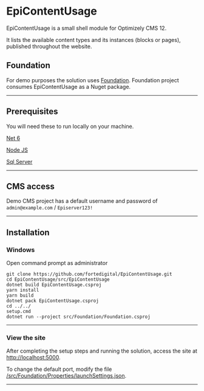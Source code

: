 
# EpiContentUsage

EpiContentUsage is a small shell module for Optimizely CMS 12.

It lists the available content types and its instances (blocks or pages), published throughout the website.

## Foundation 

For demo purposes the solution uses [Foundation](https://github.com/episerver/Foundation).
Foundation project consumes EpiContentUsage as a Nuget package.

---

## Prerequisites

You will need these to run locally on your machine.

[Net 6](https://dotnet.microsoft.com/download/dotnet/6.0)

[Node JS](https://nodejs.org/en/download/)

[Sql Server](https://www.microsoft.com/en-us/sql-server/sql-server-downloads)

---

## CMS access

Demo CMS project has a default username and password of `admin@example.com` / `Episerver123!`

---

## Installation

### Windows

Open command prompt as administrator

```
git clone https://github.com/fortedigital/EpiContentUsage.git
cd EpiContentUsage/src/EpiContentUsage
dotnet build EpiContentUsage.csproj
yarn install
yarn build
dotnet pack EpiContentUsage.csproj
cd ../../
setup.cmd 
dotnet run --project src/Foundation/Foundation.csproj
```

---

### View the site

After completing the setup steps and running the solution, access the site at <a href="http://localhost:5000">http://localhost:5000</a>.

To change the default port, modify the file <a href="https://github.com/fortedigital/EpiContentUsage/blob/master/src/Foundation/Properties/launchSettings.json">/src/Foundation/Properties/launchSettings.json</a>.

---
